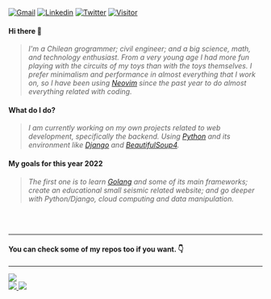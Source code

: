    <a href="mailto:scardenasb@gmail.com">![Gmail](https://img.shields.io/twitter/url?label=Gmail&logo=Gmail&style=social&url=https%3A%2F%2Fmailto%3Ascardenasb%40gmail.com)</a>
   <a href="https://www.linkedin.com/in/sebasti%C3%A1n-c%C3%A1rdenas/">![Linkedin](https://img.shields.io/twitter/url?label=Linkedin&logo=LinkedIn&style=social&url=https%3A%2F%2Fwww.linkedin.com%2Fin%2Fsebasti%25C3%25A1n-c%25C3%25A1rdenas%2F)</a>
   <a href="https://twitter.com/secardena">![Twitter](https://img.shields.io/twitter/url?label=Twitter&style=social&url=https%3A%2F%2Ftwitter.com%2FBadillaCardenas)</a>
   <a href="https://www.github.com/scardenasb">![Visitor](https://visitor-badge.laobi.icu/badge?page_id=scardenas.scardenasb)</a>
  
#### **Hi there 👋**
  > *I'm a Chilean grogrammer; civil engineer; and a big science, math, and technology enthusiast. From a very young age I had more fun playing with the circuits of my toys than with the toys themselves. I prefer minimalism and performance in almost everything that I work on, so I have been using [Neovim](https://www.github.com/neovim) since the past year to do almost everything related with coding.*
  
#### **What do I do?**
  > *I am currently working on my own projects related to web development, specifically the backend. Using [Python](https://www.python.org) and its environment like [Django](https://www.github.com/Django) and [BeautifulSoup4](https://www.crummy.com/software/BeautifulSoup/bs4/doc/).*
  
#### **My goals for this year 2022**
  > *The first one is to learn [Golang](https://www.go.dev) and some of its main frameworks; create an educational small seismic related website; and go deeper with Python/Django, cloud computing and data manipulation.*

<br></br>

---
#### **You can check some of my repos too if you want. 👇**
---
<div>
     <a href="https://github.com/scardenasb/web-scrapper-in">
       <img src="https://github-readme-stats.vercel.app/api/pin/?username=scardenasb&repo=web-scrapper-in&theme=dracula"/>
     </a>
</div>
<div>
     <a href="https://github.com/scardenasb/converter">
       <img src="https://github-readme-stats.vercel.app/api/pin/?username=scardenasb&repo=converter&theme=dracula"/>
     </a>
     <a href="https://github.com/scardenasb/url-shortener">
       <img src="https://github-readme-stats.vercel.app/api/pin/?username=scardenasb&repo=url-shortener&theme=dracula"/>
     </a>
</div>
